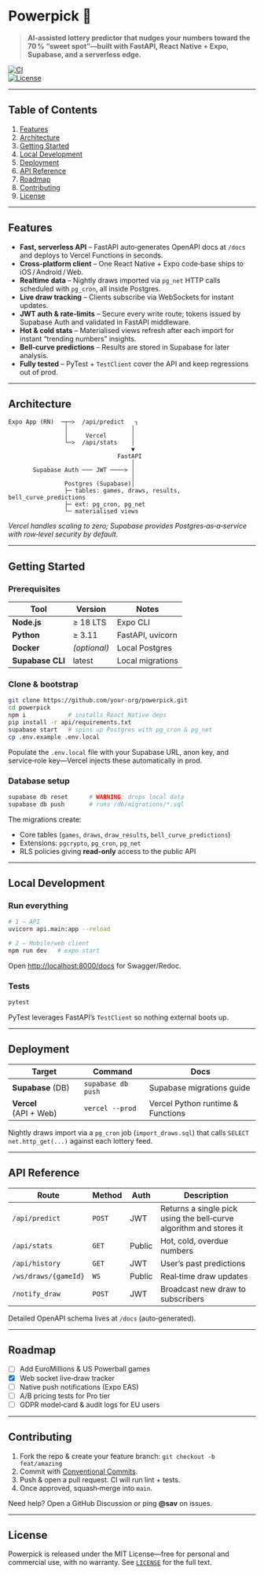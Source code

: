 
# Powerpick 🎰

> **AI‑assisted lottery predictor that nudges your numbers toward the 70 % “sweet spot”—built with FastAPI, React Native + Expo, Supabase, and a serverless edge.**

[![CI](https://img.shields.io/github/actions/workflow/status/your-org/powerpick/ci.yml?branch=main&label=tests)](…)  
[![License](https://img.shields.io/github/license/your-org/powerpick)](LICENSE)

---

## Table of Contents
1. [Features](#features)  
2. [Architecture](#architecture)  
3. [Getting Started](#getting-started)  
4. [Local Development](#local-development)  
5. [Deployment](#deployment)  
6. [API Reference](#api-reference)  
7. [Roadmap](#roadmap)  
8. [Contributing](#contributing)  
9. [License](#license)  

---

## Features
- **Fast, serverless API** – FastAPI auto‑generates OpenAPI docs at `/docs` and deploys to Vercel Functions in seconds.  
- **Cross‑platform client** – One React Native + Expo code‑base ships to iOS / Android / Web.  
- **Realtime data** – Nightly draws imported via `pg_net` HTTP calls scheduled with `pg_cron`, all inside Postgres.
- **Live draw tracking** – Clients subscribe via WebSockets for instant updates.
- **JWT auth & rate‑limits** – Secure every write route; tokens issued by Supabase Auth and validated in FastAPI middleware.  
- **Hot & cold stats** – Materialised views refresh after each import for instant “trending numbers” insights.
- **Bell‑curve predictions** – Results are stored in Supabase for later analysis.
- **Fully tested** – PyTest + `TestClient` cover the API and keep regressions out of prod.

---

## Architecture
```text
Expo App (RN)  ─┬─>  /api/predict   ┐
                │                  │
                │     Vercel       │
                └─>  /api/stats    │
                                   ▼
                               FastAPI
                                   │
       Supabase Auth ─── JWT ────> │
                                   │
                Postgres (Supabase)│
                ├─ tables: games, draws, results, bell_curve_predictions
                ├─ ext: pg_cron, pg_net
                └─ materialised views
```
*Vercel handles scaling to zero; Supabase provides Postgres‑as‑a‑service with row‑level security by default.*

---

## Getting Started

### Prerequisites
| Tool | Version | Notes |
|------|---------|-------|
| **Node.js** | ≥ 18 LTS | Expo CLI |
| **Python** | ≥ 3.11 | FastAPI, uvicorn |
| **Docker** | *(optional)* | Local Postgres |
| **Supabase CLI** | latest | Local migrations |

### Clone & bootstrap
```bash
git clone https://github.com/your-org/powerpick.git
cd powerpick
npm i            # installs React Native deps
pip install -r api/requirements.txt
supabase start   # spins up Postgres with pg_cron & pg_net
cp .env.example .env.local
```

Populate the `.env.local` file with your Supabase URL, anon key, and service‑role key—Vercel injects these automatically in prod.

### Database setup
```bash
supabase db reset      # WARNING: drops local data
supabase db push       # runs /db/migrations/*.sql
```

The migrations create:

* Core tables (`games`, `draws`, `draw_results`, `bell_curve_predictions`)
* Extensions: `pgcrypto`, `pg_cron`, `pg_net`  
* RLS policies giving **read‑only** access to the public API

---

## Local Development

### Run everything
```bash
# 1 – API
uvicorn api.main:app --reload

# 2 – Mobile/web client
npm run dev   # expo start
```
Open <http://localhost:8000/docs> for Swagger/Redoc.

### Tests
```bash
pytest
```
PyTest leverages FastAPI’s `TestClient` so nothing external boots up.

---

## Deployment

| Target | Command | Docs |
|--------|---------|------|
| **Supabase** (DB) | `supabase db push` | Supabase migrations guide |
| **Vercel** (API + Web) | `vercel --prod` | Vercel Python runtime & Functions |

Nightly draws import via a `pg_cron` job (`import_draws.sql`) that calls `SELECT net.http_get(...)` against each lottery feed.

---

## API Reference
| Route | Method | Auth | Description |
|-------|--------|------|-------------|
| `/api/predict` | `POST` | JWT | Returns a single pick using the bell‑curve algorithm and stores it |
| `/api/stats` | `GET` | Public | Hot, cold, overdue numbers |
| `/api/history` | `GET` | JWT | User’s past predictions |
| `/ws/draws/{gameId}` | `WS` | Public | Real‑time draw updates |
| `/notify_draw` | `POST` | JWT | Broadcast new draw to subscribers |

Detailed OpenAPI schema lives at `/docs` (auto‑generated).

---

## Roadmap
- [ ] Add EuroMillions & US Powerball games  
- [x] Web socket live‑draw tracker
- [ ] Native push notifications (Expo EAS)  
- [ ] A/B pricing tests for Pro tier  
- [ ] GDPR model‑card & audit logs for EU users  

---

## Contributing
1. Fork the repo & create your feature branch: `git checkout -b feat/amazing`  
2. Commit with [Conventional Commits](https://www.conventionalcommits.org).  
3. Push & open a pull request. CI will run lint + tests.  
4. Once approved, squash‑merge into `main`.

Need help? Open a GitHub Discussion or ping **@sav** on issues.

---

## License
Powerpick is released under the MIT License—free for personal and commercial use, with no warranty. See [`LICENSE`](LICENSE) for the full text.
